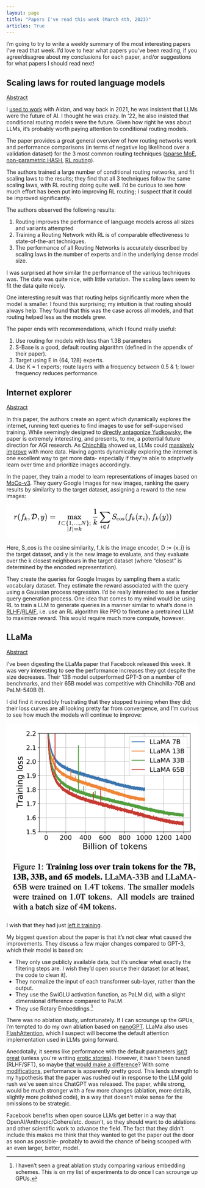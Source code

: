```yaml
---
layout: page
title: "Papers I've read this week (March 4th, 2023)"
articles: True
---
```


I’m going to try to write a weekly summary of the most interesting papers I’ve read that week. I’d love to hear what papers you’ve been reading, if you agree/disagree about my conclusions for each paper, and/or suggestions for what papers I should read next!

## Scaling laws for routed language models

[Abstract](https://arxiv.org/abs/2202.01169)

I [used to work](https://www.deepmind.com/) with Aidan, and way back in 2021, he was insistent that LLMs were the future of AI. I thought he was crazy. In ‘22, he also insisted that conditional routing models were the future. Given how right he was about LLMs, it’s probably worth paying attention to conditional routing models.

The paper provides a great general overview of how routing networks work and performance comparisons (in terms of negative log likelihood over a validation dataset) for the 3 most common routing techniques ([sparse MoE](https://arxiv.org/abs/1701.06538), [non-parametric HASH](https://arxiv.org/abs/2106.04426), [RL routing](https://arxiv.org/abs/1308.3432)). 

The authors trained a large number of conditional routing networks, and fit scaling laws to the results; they find that all 3 techniques follow the same scaling laws, with RL routing doing quite well. I’d be curious to see how much effort has been put into improving RL routing; I suspect that it could be improved significantly.

The authors observed the following results:

1. Routing improves the performance of language models across all sizes and variants attempted
2. Training a Routing Network with RL is of comparable effectiveness to state-of-the-art techniques.
3. The performance of all Routing Networks is accurately described by scaling laws in the number of experts and in
the underlying dense model size.

I was surprised at how similar the performance of the various techniques was. The data was quite nice, with little variation. The scaling laws seem to fit the data quite nicely. 

One interesting result was that routing helps significantly more when the model is smaller. I found this surprising; my intuition is that routing should always help. They found that this was the case across all models, and that routing helped less as the models grew.

The paper ends with recommendations, which I found really useful:

1. Use routing for models with less than 1.3B parameters
2. S-Base is a good, default routing algorithm (defined in the appendix of their paper).
3. Target using E in {64, 128} experts. 
4. Use K = 1 experts; route layers with a frequency between 0.5 & 1; lower frequency reduces performance.

## Internet explorer

[Abstract](https://arxiv.org/abs/2302.14051)

In this paper, the authors create an agent which dynamically explores the internet, running text queries to find images to use for self-supervised training. While seemingly designed to [directly antagonize Yudkowsky](https://rationalwiki.org/wiki/AI-box_experiment), the paper is extremely interesting, and presents, to me, a potential future direction for AGI research. As [Chinchilla](https://arxiv.org/abs/2203.15556) showed us, LLMs could [massively improve](https://www.lesswrong.com/posts/6Fpvch8RR29qLEWNH/chinchilla-s-wild-implications#fnjefvfidovdb) with more data. Having agents dynamically exploring the internet is one excellent way to get more data- especially if they’re able to adaptively learn over time and prioritize images accordingly.

In the paper, they train a model to learn representations of images based on [MoCo-v3](https://paperswithcode.com/method/moco-v3). They query Google Images for new images, ranking the query results by similarity to the target dataset, assigning a reward to the new images:

![reward equation for internet explorer paper](/static/images/internet-explorer-reward.png)

Here, S_cos is the cosine similarity, f_k is the image encoder, D := {x_i} is the target dataset, and y is the new image to evaluate, and they evaluate over the k closest neighbours in the target dataset (where “closest” is determined by the encoded representation).

They create the queries for Google Images by sampling them a static vocabulary dataset. They estimate the reward associated with the query using a Gaussian process regression. I’d be really interested to see a fancier query generation process. One idea that comes to my mind would be using RL to train a LLM to generate queries in a manner similar to what’s done in [RLHF](https://openai.com/research/learning-from-human-preferences)/[RLAIF](https://arxiv.org/abs/2204.05862), i.e. use an RL algorithm like PPO to finetune a pretrained LLM to maximize reward. This would require much more compute, however.

## LLaMa

[Abstract](https://arxiv.org/abs/2302.13971)

I’ve been digesting the LLaMa paper that Facebook released this week. It was very interesting to see the performance increases they got despite the size decreases. Their 13B model outperformed GPT-3 on a number of benchmarks, and their 65B model was competitive with Chinchilla-70B and PaLM-540B (!). 

I did find it incredibly frustrating that they stopped training when they did; their loss curves are all looking pretty far from convergence, and I’m curious to see how much the models will continue to improve:

![loss curves for LLaMa paper](/static/images/llama-training-curves.png)

I wish that they had just [left it training](https://karpathy.github.io/2019/04/25/recipe/#6-squeeze-out-the-juice).

My biggest question about the paper is that it’s not clear what caused the improvements. They discuss a few major changes compared to GPT-3, which their model is based on:

- They only use publicly available data, but it’s unclear what exactly the filtering steps are. I wish they’d open source their dataset (or at least, the code to clean it).
- They normalize the input of each transformer sub-layer, rather than the output.
- They use the SwiGLU activation function, as PaLM did, with a slight dimensional difference compared to PaLM.
- They use Rotary Embeddings.[^1]

[^1]: I haven’t seen a great ablation study comparing various embedding schemes. This is on my list of experiments to do once I can scrounge up GPUs.

There was no ablation study, unfortunately. If I can scrounge up the GPUs, I’m tempted to do my own ablation based on [nanoGPT](https://github.com/karpathy/nanoGPT). LLaMa also uses [FlashAttention](https://arxiv.org/abs/22015.14135), which I suspect will become the default attention implementation used in LLMs going forward.

Anecdotally, it seems like performance with the default parameters [isn't great](https://twitter.com/browserdotsys/status/1632145830277795840) (unless you're writing [erotic stories](https://twitter.com/browserdotsys/status/1632512136906719232)). However, it hasn't been tuned (RLHF/SFT), so maybe [that would make a difference](https://twitter.com/yacineMTB/status/1632392979833921539)? With some [modifications](https://twitter.com/theshawwn/status/1632569215348531201), performance is apparently pretty good. This lends strength to my hypothesis that the paper was rushed out in response to the LLM gold rush we've seen since ChatGPT was released. The paper, while strong, would be much stronger with a few more changes (ablation, more details, slightly more polished code), in a way that doesn't make sense for the omissions to be strategic. 

Facebook benefits when open source LLMs get better in a way that OpenAI/Anthropic/Cohere/etc. doesn't, so they should want to do ablations and other scientific work to advance the field. The fact that they didn't include this makes me think that they wanted to get the paper out the door as soon as possible- probably to avoid the chance of being scooped with an even larger, better, model.
